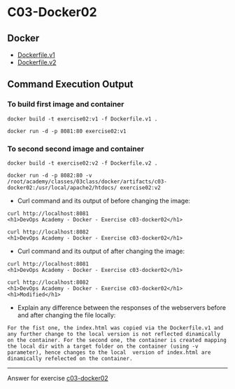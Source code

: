 # C03-Docker02

## Docker 
- [Dockerfile.v1](Dockerfile.v1)
- [Dockerfile.v2](Dockerfile.v2)

## Command Execution Output

### To build first image and container
```
docker build -t exercise02:v1 -f Dockerfile.v1 .

docker run -d -p 8081:80 exercise02:v1
```

### To second second image and container
```
docker build -t exercise02:v2 -f Dockerfile.v2 .

docker run -d -p 8082:80 -v /root/academy/classes/03class/docker/artifacts/c03-docker02:/usr/local/apache2/htdocs/ exercise02:v2
```

- Curl command and its output of before changing the image:
```
curl http://localhost:8081
<h1>DevOps Academy - Docker - Exercise c03-docker02</h1>

curl http://localhost:8082
<h1>DevOps Academy - Docker - Exercise c03-docker02</h1>
```

- Curl command and its output of after changing the image:
```
curl http://localhost:8081
<h1>DevOps Academy - Docker - Exercise c03-docker02</h1>

curl http://localhost:8082
<h1>DevOps Academy - Docker - Exercise c03-docker02</h1>
<h1>Modified</h1>
```

- Explain any difference between the responses of the webservers before and after changing the file locally:
```
For the fist one, the index.html was copied via the Dockerfile.v1 and any further change to the local version is not reflected dinamically on the container. For the second one, the container is created mapping the local dir with a target folder on the container (using -v parameter), hence changes to the local  version of index.html are dinamically refelected on the container. 
```

***
Answer for exercise [c03-docker02](https://github.com/devopsacademyau/academy/blob/af3225a3436f263164e8daebc6bbd1ef3122b900/classes/03class/exercises/c03-docker02/README.md)

